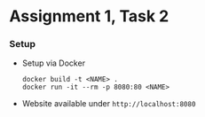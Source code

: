 # Assignment 1, Task 2

### Setup
* Setup via Docker

    ```console
    docker build -t <NAME> .
    docker run -it --rm -p 8080:80 <NAME>
    ```
* Website available under `http://localhost:8080`
